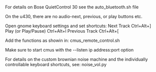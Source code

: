 
For details on Bose QuietControl 30 see the auto_bluetooth.sh file

On the u430, there are no audio-next, previous, or play buttons etc.

Open gnome keyboard settings and set shortcuts:
Next Track  Ctrl+Alt+]
Play (or Play/Pause) Ctrl+Alt+l
Previous Track  Ctrl+Alt+[

Add the functions as showin in: cmus_remote_control.sh 

Make sure to start cmus with the --listen ip address:port option

For details on the custom brownian noise machine and the individually
controllable keyboard shortcuts, see: noise_vol.py

